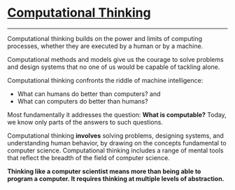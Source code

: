 # [Computational Thinking](https://zh.wikipedia.org/wiki/%E8%AE%A1%E7%AE%97%E6%80%9D%E7%BB%B4)

---
Computational thinking builds on the power and limits of computing processes, whether they are executed by a human or by a machine.

Computational methods and models give us the courage to solve problems and design systems that no one of us would be capable of tackling alone. 

Computational thinking confronts the riddle of machine intelligence:
- What can humans do better than computers? and
- What can computers do better than humans? 

Most fundamentally it addresses the question: 
**What is computable?** Today, we know only parts of the answers to such questions. 

Computational thinking **involves** solving problems, designing systems, and understanding human behavior, by drawing on the concepts fundamental to computer science.
Computational thinking includes a range of mental tools that reflect the breadth of the field of computer science. 

**Thinking like a computer scientist means more than being able to program a computer. It requires thinking at multiple levels of abstraction.**



